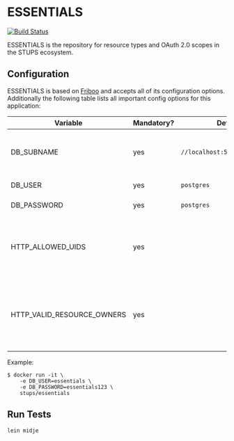 # ESSENTIALS

[![Build Status](https://travis-ci.org/zalando-stups/essentials.svg?branch=master)](https://travis-ci.org/zalando-stups/essentials)

ESSENTIALS is the repository for resource types and OAuth 2.0 scopes in the STUPS ecosystem.

## Configuration

ESSENTIALS is based on [Friboo](https://github.com/zalando-stups/friboo) and accepts all of its configuration options.
Additionally the following table lists all important config options for this application:

Variable                   | Mandatory? | Default                       | Description
-------------------------- | ---------- | ----------------------------- | -----------
DB_SUBNAME                 | yes        | `//localhost:5432/essentials` | JDBC connection information of your database.
DB_USER                    | yes        | `postgres`                    | Database user.
DB_PASSWORD                | yes        | `postgres`                    | Database password.
HTTP_ALLOWED_UIDS          | yes        |                               | comma-separated list of user ids that have write access to this API
HTTP_VALID_RESOURCE_OWNERS | yes        |                               | comma-separated list of resource owners, used for input validation

Example:

```
$ docker run -it \
    -e DB_USER=essentials \
    -e DB_PASSWORD=essentials123 \
    stups/essentials
```
## Run Tests

```
lein midje
```
